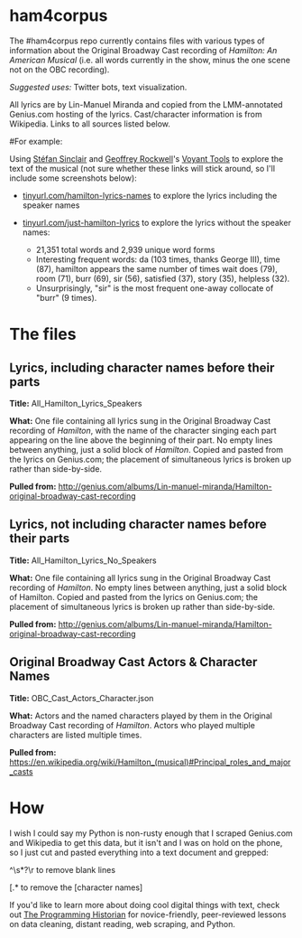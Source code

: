 # ham4corpus
The #ham4corpus repo currently contains files with various types of information about the Original Broadway Cast recording of *Hamilton: An American Musical* (i.e. all words currently in the show, minus the one scene not on the OBC recording).

*Suggested uses:* Twitter bots, text visualization. 

All lyrics are by Lin-Manuel Miranda and copied from the LMM-annotated Genius.com hosting of the lyrics. Cast/character information is from Wikipedia. Links to all sources listed below.

#For example:

Using [Stéfan Sinclair](https://github.com/sgsinclair) and [Geoffrey Rockwell](https://github.com/GeoffreyRockwell)'s [Voyant Tools](http://voyant-tools.org) to explore the text of the musical (not sure whether these links will stick around, so I'll include some screenshots below):

* [tinyurl.com/hamilton-lyrics-names](https://tinyurl.com/hamilton-lyrics-names) to explore the lyrics including the speaker names

* [tinyurl.com/just-hamilton-lyrics](https://tinyurl.com/just-hamilton-lyrics) to explore the lyrics without the speaker names:
  * 21,351 total words and 2,939 unique word forms
  * Interesting frequent words: da (103 times, thanks George III), time (87), hamilton appears the same number of times wait does (79), room (71), burr (69), sir (56), satisfied (37), story (35), helpless (32).
  * Unsurprisingly, "sir" is the most frequent one-away collocate of "burr" (9 times).



# The files
## Lyrics, including character names before their parts
**Title:** All_Hamilton_Lyrics_Speakers

**What:** One file containing all lyrics sung in the Original Broadway Cast recording of *Hamilton*, with the name of the character singing each part appearing on the line above the beginning of their part. No empty lines between anything, just a solid block of *Hamilton*. Copied and pasted from the lyrics on Genius.com; the placement of simultaneous lyrics is broken up rather than side-by-side.

**Pulled from:** http://genius.com/albums/Lin-manuel-miranda/Hamilton-original-broadway-cast-recording

## Lyrics, not including character names before their parts
**Title:** All_Hamilton_Lyrics_No_Speakers

**What:** One file containing all lyrics sung in the Original Broadway Cast recording of *Hamilton*. No empty lines between anything, just a solid block of Hamilton.  Copied and pasted from the lyrics on Genius.com; the placement of simultaneous lyrics is broken up rather than side-by-side.

**Pulled from:** http://genius.com/albums/Lin-manuel-miranda/Hamilton-original-broadway-cast-recording

## Original Broadway Cast Actors & Character Names
**Title:** OBC_Cast_Actors_Character.json

**What:** Actors and the named characters played by them in the Original Broadway Cast recording of *Hamilton*. Actors who played multiple characters are listed multiple times.

**Pulled from:** https://en.wikipedia.org/wiki/Hamilton_(musical)#Principal_roles_and_major_casts

# How

I wish I could say my Python is non-rusty enough that I scraped Genius.com and Wikipedia to get this data, but it isn't and I was on hold on the phone, so I just cut and pasted everything into a text document and grepped:

^\s*?\r to remove blank lines

\[.* to remove the [character names]

If you'd like to learn more about doing cool digital things with text, check out [The Programming Historian](http://programminghistorian.org/lessons/) for novice-friendly, peer-reviewed lessons on data cleaning, distant reading, web scraping, and Python.
